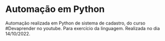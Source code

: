 # Automação em Python
Automação realizada em Python de sistema de cadastro, do curso #Devaprender no youtube.
Para exercício da linguagem. Realizada no dia 14/10/2022.
